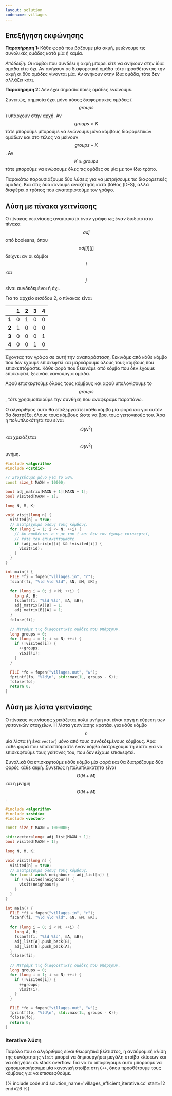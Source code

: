 ```yaml
---
layout: solution
codename: villages
---
```


## Επεξήγηση εκφώνησης
**Παρατήρηση 1:** Κάθε φορά που βάζουμε μία ακμή, μειώνουμε τις συνολικές ομάδες κατά μία ή καμία.

*Απόδειξη:* Οι κόμβοι που συνδέει η ακμή μπορεί είτε να ανήκουν στην ίδια ομάδα είτε όχι. Αν ανήκουν σε διαφορετική ομάδα τότε προσθέτοντας την ακμή οι δύο ομάδες γίνονται μία. Αν ανήκουν στην ίδια ομάδα, τότε δεν αλλάζει κάτι.

**Παρατήρηση 2:** Δεν έχει σημασία ποιες ομάδες ενώνουμε.

Συνεπώς, σημασία έχει μόνο πόσες διαφορετικές ομάδες ($$\mathit{groups}$$) υπάρχουν στην αρχή. Αν $$\mathit{groups} > Κ$$ τότε μπορούμε μπορούμε να ενώνουμε μόνο κόμβους διαφορετικών ομάδων και στο τέλος να μείνουν $$\mathit{groups} - K$$. Αν $$K \geq \mathit{groups}$$ τότε μπορούμε να ενώσουμε όλες τις ομάδες σε μία με τον ίδιο τρόπο.

Παρακάτω παρουσιάζουμε δύο λύσεις για να μετρήσουμε τις διαφορετικές ομάδες. Και στις δύο κάνουμε αναζήτηση κατά βάθος (DFS), αλλά διαφέρει ο τρόπος που αναπαριστούμε τον γράφο.

## Λύση με πίνακα γειτνίασης
Ο πίνακας γειτνίασης αναπαριστά έναν γράφο ως έναν δισδιάστατο πίνακα $$\mathit{adj}$$ από booleans, όπου $$\mathit{adj}[i][j]$$ δείχνει αν οι κόμβοι $$i$$ και $$j$$ είναι συνδεδεμένοι ή όχι. 

Για το αρχείο εισόδου 2, ο πίνακας είναι 

 | | 1 | 2 | 3 | 4 
--- | --- | --- | --- | ---
**1** | 0 | 1 | 0 | 0
**2** | 1 | 0 | 0 | 0
**3** | 0 | 0 | 0 | 1
**4** | 0 | 0 | 1 | 0

Έχοντας τον γράφο σε αυτή την αναπαράσταση, ξεκινάμε από κάθε κόμβο που δεν έχουμε επισκεφτεί και μαρκάρουμε όλους τους κόμβους που επισκεπτόμαστε. Κάθε φορά που ξεκινάμε από κόμβο που δεν έχουμε επισκεφτεί, ξεκινάει καινούργια ομάδα.

Αφού επισκεφτούμε όλους τους κόμβους και αφού υπολογίσουμε το $$\mathit{groups}$$, τότε χρησιμοποιούμε την συνθήκη που αναφέραμε παραπάνω.

Ο αλγόριθμος αυτό θα επεξεργαστεί κάθε κόμβο μία φορά και για αυτόν θα διατρέξει όλους τους κόμβους ώστε να βρει τους γειτονικούς του. Άρα η πολυπλοκότητά του είναι $$O(N^2)$$ και χρειάζεται $$O(N^2)$$ μνήμη.

```c++
#include <algorithm>
#include <cstdio>

// Στοχεύουμε μόνο για το 50%.
const size_t MAXN = 10000;

bool adj_matrix[MAXN + 1][MAXN + 1];
bool visited[MAXN + 1];

long N, M, K;

void visit(long n) {
  visited[n] = true;
  // Διατρέχουμε όλους τους κόμβους.
  for (long i = 1; i <= N; ++i) {
    // Αν συνδέεται ο n με τον i και δεν τον έχουμε επισκεφτεί,
    // τότε τον επισκεπτόμαστε.
    if (adj_matrix[n][i] && !visited[i]) {
      visit(id);
    }
  }
}

int main() {
  FILE *fi = fopen("villages.in", "r");
  fscanf(fi, "%ld %ld %ld", &N, &M, &K);
  
  for (long i = 0; i < M; ++i) {
    long A, B;
    fscanf(fi, "%ld %ld", &A, &B);
    adj_matrix[A][B] = 1;
    adj_matrix[B][A] = 1;
  }
  fclose(fi);
  
  // Μετράμε τις διαφορετικές ομάδες που υπάρχουν.
  long groups = 0;
  for (long i = 1; i <= N; ++i) {
    if (!visited[i]) {
      ++groups;
      visit(i);
    }
  }
  
  FILE *fo = fopen("villages.out", "w");
  fprintf(fo, "%ld\n", std::max(1L, groups - K));
  fclose(fo);
  return 0;
}
```

## Λύση με λίστα γειτνίασης

Ο πίνακας γειτνίασης χρειάζεται πολύ μνήμη και είναι αργή η εύρεση των γειτονικών στοιχείων. Η λίστα γειτνίασης κρατάει για κάθε κόμβο $$n$$ μία λίστα (ή ένα ``vector``) μόνο από τους συνδεδεμένους κόμβους. Άρα κάθε φορά που επισκεπτόμαστε έναν κόμβο διατρέχουμε τη λίστα για να επισκεφτούμε τους γείτονες του, που δεν είχαμε επισκεφτεί.

Συνολικά θα επισκεφτούμε κάθε κόμβο μία φορά και θα διατρέξουμε δύο φορές κάθε ακμή. Συνεπώς η πολυπλοκότητα είναι $$O(N + M)$$ και η μνήμη $$O(N+M)$$.

```c++
#include <algorithm>
#include <cstdio>
#include <vector>

const size_t MAXN = 1000000;

std::vector<long> adj_list[MAXN + 1];
bool visited[MAXN + 1];

long N, M, K;
 
void visit(long n) {
  visited[n] = true;
  // Διατρέχουμε όλους τους κόμβους.
  for (const auto& neighbour : adj_list[n]) {
    if (!visited[neighbour]) {
      visit(neighbour);
    }
  }
}

int main() {
  FILE *fi = fopen("villages.in", "r");
  fscanf(fi, "%ld %ld %ld", &N, &M, &K);
  
  for (long i = 0; i < M; ++i) {
    long A, B;
    fscanf(fi, "%ld %ld", &A, &B);
    adj_list[A].push_back(B);
    adj_list[B].push_back(A);
  }
  fclose(fi);
  
  // Μετράμε τις διαφορετικές ομάδες που υπάρχουν.
  long groups = 0;
  for (long i = 1; i <= N; ++i) {
    if (!visited[i]) {
      ++groups;
      visit(i);
    }
  }

  FILE *fo = fopen("villages.out", "w");
  fprintf(fo, "%ld\n", std::max(1L, groups - K));
  fclose(fo);
  return 0;
}
```

### Iterative λύση
Παρόλο που ο αλγόριθμος είναι θεωρητικά βέλτιστος, η αναδρομική κλίση της συνάρτησης ``visit`` μπορεί να δημιουργήσει μεγάλη στοίβα κλίσεων και να οδηγήσει σε stack overflow. Για να το αποφύγουμε αυτό μπορούμε να χρησιμοποιήσουμε μία κανονική στοίβα στη ``C++``, όπου προσθέτουμε τους κόμβους για να επισκεφθούμε.

{% include code.md solution_name='villages_efficient_iterative.cc' start=12 end=26 %}

